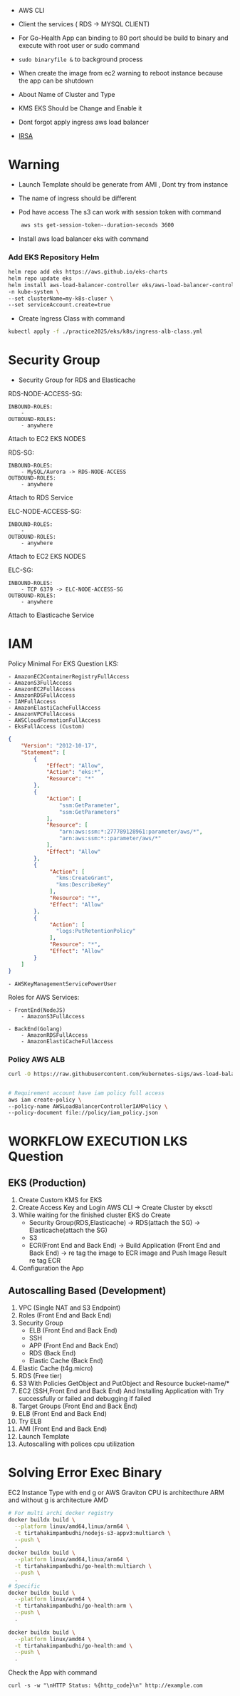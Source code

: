 - AWS CLI
- Client the services ( RDS -> MYSQL CLIENT)
- For Go-Health App can binding to 80 port should be build to binary and execute with root user or sudo command
- ```sudo binaryfile &``` to background process

- When create the image from ec2 warning to reboot instance because the app can be shutdown

- About Name of Cluster and Type
- KMS EKS Should be Change and Enable it
- Dont forgot apply ingress aws load balancer
- [IRSA](https://dev.to/vinod827/secure-s3-access-for-aws-eks-pods-via-iam-role-2ena)


# Warning
- Launch Template should be generate from AMI , Dont try from instance

- The name of ingress should be different

- Pod have access The s3 can work with session token with command 
```bash 
    aws sts get-session-token--duration-seconds 3600
```
- Install aws load balancer eks with command

### Add EKS Repository Helm
```bash
helm repo add eks https://aws.github.io/eks-charts
helm repo update eks
helm install aws-load-balancer-controller eks/aws-load-balancer-controller \
-n kube-system \
--set clusterName=my-k8s-cluser \
--set serviceAccount.create=true
```

- Create Ingress Class with command 
```bash
kubectl apply -f ./practice2025/eks/k8s/ingress-alb-class.yml 
```
# Security Group
- Security Group for RDS and Elasticache

RDS-NODE-ACCESS-SG:

    INBOUND-ROLES:
        -
    OUTBOUND-ROLES:
        - anywhere
Attach to EC2 EKS NODES

RDS-SG:

    INBOUND-ROLES:
        - MySQL/Aurora -> RDS-NODE-ACCESS
    OUTBOUND-ROLES:
        - anywhere
Attach to RDS Service

ELC-NODE-ACCESS-SG:

    INBOUND-ROLES:
        -
    OUTBOUND-ROLES:
        - anywhere
Attach to EC2 EKS NODES

ELC-SG:

    INBOUND-ROLES:
        - TCP 6379 -> ELC-NODE-ACCESS-SG
    OUTBOUND-ROLES:
        - anywhere    
Attach to Elasticache Service

# IAM

Policy Minimal For EKS Question LKS:

    - AmazonEC2ContainerRegistryFullAccess 
    - AmazonS3FullAccess
    - AmazonEC2FullAccess 
    - AmazonRDSFullAccess
    - IAMFullAccess 
    - AmazonElastiCacheFullAccess 
    - AmazonVPCFullAccess 
    - AWSCloudFormationFullAccess 
    - EksFullAccess (Custom)
```json
{
    "Version": "2012-10-17",
    "Statement": [
        {
            "Effect": "Allow",
            "Action": "eks:*",
            "Resource": "*"
        },
        {
            "Action": [
                "ssm:GetParameter",
                "ssm:GetParameters"
            ],
            "Resource": [
                "arn:aws:ssm:*:277789128961:parameter/aws/*",
                "arn:aws:ssm:*::parameter/aws/*"
            ],
            "Effect": "Allow"
        },
        {
             "Action": [
               "kms:CreateGrant",
               "kms:DescribeKey"
             ],
             "Resource": "*",
             "Effect": "Allow"
        },
        {
             "Action": [
               "logs:PutRetentionPolicy"
             ],
             "Resource": "*",
             "Effect": "Allow"
        }        
    ]
}
```
    - AWSKeyManagementServicePowerUser

Roles for AWS Services:

    - FrontEnd(NodeJS)
        - AmazonS3FullAccess
    
    - BackEnd(Golang)
        - AmazonRDSFullAccess
        - AmazonElastiCacheFullAccess


### Policy AWS ALB
```bash
curl -O https://raw.githubusercontent.com/kubernetes-sigs/aws-load-balancer-controller/v2.7.2/docs/install/iam_policy.json


# Requirement account have iam policy full access
aws iam create-policy \
--policy-name AWSLoadBalancerControllerIAMPolicy \
--policy-document file://policy/iam_policy.json
```


# WORKFLOW EXECUTION LKS Question 

## EKS (Production)

1. Create Custom KMS for EKS
2. Create Access Key and Login AWS CLI -> Create Cluster by eksctl 
3. While waiting for the finished cluster EKS do Create
    - Security Group(RDS,Elasticache)
        -> RDS(attach the SG) 
        -> Elasticache(attach the SG)
    - S3 
    - ECR(Front End and Back End) 
        -> Build Application (Front End and Back End) 
            -> re tag the image to ECR image and Push Image Result re tag ECR
4. Configuration the App 

## Autoscalling Based (Development)
1. VPC (Single NAT and S3 Endpoint)
2. Roles (Front End and Back End)
3. Security Group
   - ELB (Front End and Back End)
   - SSH
   - APP (Front End and Back End)
   - RDS (Back End)
   - Elastic Cache (Back End)
4. Elastic Cache (t4g.micro)
5. RDS (Free tier)
6. S3 With Policies GetObject and PutObject and Resource bucket-name/*
7. EC2 (SSH,Front End and Back End) And Installing Application with Try successfully or failed and debugging if failed
8. Target Groups (Front End and Back End)
9. ELB (Front End and Back End)
10. Try ELB 
11. AMI (Front End and Back End)
12. Launch Template
13. Autoscalling with polices cpu utilization



# Solving Error Exec Binary

EC2 Instance Type with end g or AWS Graviton CPU is architecthure ARM and without g is architecture AMD
```bash
# For multi archi docker registry
docker buildx build \
  --platform linux/amd64,linux/arm64 \
  -t tirtahakimpambudhi/nodejs-s3-appv3:multiarch \
  --push \
  .
docker buildx build \
  --platform linux/amd64,linux/arm64 \
  -t tirtahakimpambudhi/go-health:multiarch \
  --push \
  .
# Specific
docker buildx build \
  --platform linux/arm64 \
  -t tirtahakimpambudhi/go-health:arm \
  --push \
  .
  
docker buildx build \
  --platform linux/amd64 \
  -t tirtahakimpambudhi/go-health:amd \
  --push \
  .
```

Check the App with command 
```
curl -s -w "\nHTTP Status: %{http_code}\n" http://example.com
```